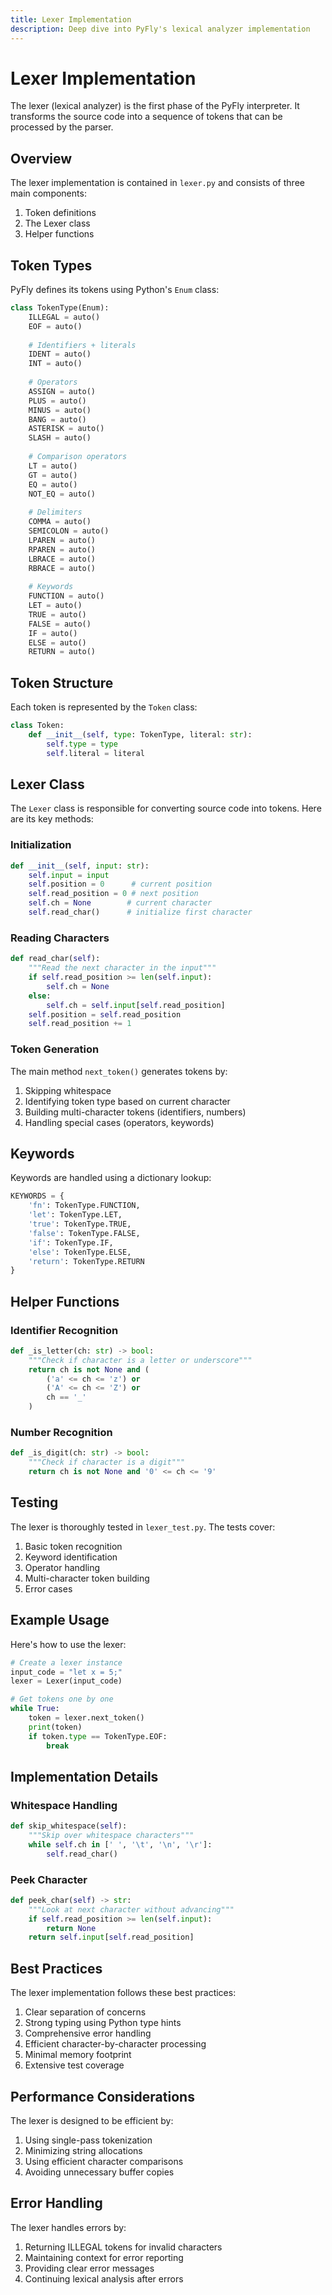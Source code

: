 ```yaml
---
title: Lexer Implementation
description: Deep dive into PyFly's lexical analyzer implementation
---
```


# Lexer Implementation

The lexer (lexical analyzer) is the first phase of the PyFly interpreter. It transforms the source code into a sequence of tokens that can be processed by the parser.

## Overview

The lexer implementation is contained in `lexer.py` and consists of three main components:

1. Token definitions
2. The Lexer class
3. Helper functions

## Token Types

PyFly defines its tokens using Python's `Enum` class:

```python
class TokenType(Enum):
    ILLEGAL = auto()
    EOF = auto()
    
    # Identifiers + literals
    IDENT = auto()
    INT = auto()
    
    # Operators
    ASSIGN = auto()
    PLUS = auto()
    MINUS = auto()
    BANG = auto()
    ASTERISK = auto()
    SLASH = auto()
    
    # Comparison operators
    LT = auto()
    GT = auto()
    EQ = auto()
    NOT_EQ = auto()
    
    # Delimiters
    COMMA = auto()
    SEMICOLON = auto()
    LPAREN = auto()
    RPAREN = auto()
    LBRACE = auto()
    RBRACE = auto()
    
    # Keywords
    FUNCTION = auto()
    LET = auto()
    TRUE = auto()
    FALSE = auto()
    IF = auto()
    ELSE = auto()
    RETURN = auto()
```

## Token Structure

Each token is represented by the `Token` class:

```python
class Token:
    def __init__(self, type: TokenType, literal: str):
        self.type = type
        self.literal = literal
```

## Lexer Class

The `Lexer` class is responsible for converting source code into tokens. Here are its key methods:

### Initialization

```python
def __init__(self, input: str):
    self.input = input
    self.position = 0      # current position
    self.read_position = 0 # next position
    self.ch = None        # current character
    self.read_char()      # initialize first character
```

### Reading Characters

```python
def read_char(self):
    """Read the next character in the input"""
    if self.read_position >= len(self.input):
        self.ch = None
    else:
        self.ch = self.input[self.read_position]
    self.position = self.read_position
    self.read_position += 1
```

### Token Generation

The main method `next_token()` generates tokens by:

1. Skipping whitespace
2. Identifying token type based on current character
3. Building multi-character tokens (identifiers, numbers)
4. Handling special cases (operators, keywords)

## Keywords

Keywords are handled using a dictionary lookup:

```python
KEYWORDS = {
    'fn': TokenType.FUNCTION,
    'let': TokenType.LET,
    'true': TokenType.TRUE,
    'false': TokenType.FALSE,
    'if': TokenType.IF,
    'else': TokenType.ELSE,
    'return': TokenType.RETURN
}
```

## Helper Functions

### Identifier Recognition

```python
def _is_letter(ch: str) -> bool:
    """Check if character is a letter or underscore"""
    return ch is not None and (
        ('a' <= ch <= 'z') or 
        ('A' <= ch <= 'Z') or 
        ch == '_'
    )
```

### Number Recognition

```python
def _is_digit(ch: str) -> bool:
    """Check if character is a digit"""
    return ch is not None and '0' <= ch <= '9'
```

## Testing

The lexer is thoroughly tested in `lexer_test.py`. The tests cover:

1. Basic token recognition
2. Keyword identification
3. Operator handling
4. Multi-character token building
5. Error cases

## Example Usage

Here's how to use the lexer:

```python
# Create a lexer instance
input_code = "let x = 5;"
lexer = Lexer(input_code)

# Get tokens one by one
while True:
    token = lexer.next_token()
    print(token)
    if token.type == TokenType.EOF:
        break
```

## Implementation Details

### Whitespace Handling

```python
def skip_whitespace(self):
    """Skip over whitespace characters"""
    while self.ch in [' ', '\t', '\n', '\r']:
        self.read_char()
```

### Peek Character

```python
def peek_char(self) -> str:
    """Look at next character without advancing"""
    if self.read_position >= len(self.input):
        return None
    return self.input[self.read_position]
```

## Best Practices

The lexer implementation follows these best practices:

1. Clear separation of concerns
2. Strong typing using Python type hints
3. Comprehensive error handling
4. Efficient character-by-character processing
5. Minimal memory footprint
6. Extensive test coverage

## Performance Considerations

The lexer is designed to be efficient by:

1. Using single-pass tokenization
2. Minimizing string allocations
3. Using efficient character comparisons
4. Avoiding unnecessary buffer copies

## Error Handling

The lexer handles errors by:

1. Returning ILLEGAL tokens for invalid characters
2. Maintaining context for error reporting
3. Providing clear error messages
4. Continuing lexical analysis after errors 